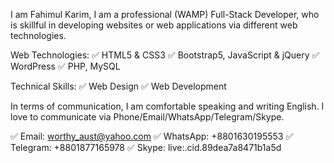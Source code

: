 I am Fahimul Karim, I am a professional (WAMP) Full-Stack Developer, who is skillful in developing websites or web applications via different web technologies.

Web Technologies:
✅ HTML5 & CSS3
✅ Bootstrap5, JavaScript & jQuery
✅ WordPress
✅ PHP, MySQL

Technical Skills:
✅ Web Design
✅ Web Development

In terms of communication, I am comfortable speaking and writing English. I love to communicate via Phone/Email/WhatsApp/Telegram/Skype.

✅ Email: worthy_aust@yahoo.com
✅ WhatsApp: +8801630195553
✅ Telegram: +8801877165978
✅ Skype: live:.cid.89dea7a8471b1a5d
